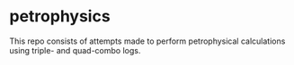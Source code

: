 # petrophysics
This repo consists of attempts made to perform petrophysical calculations using triple- and quad-combo logs.
